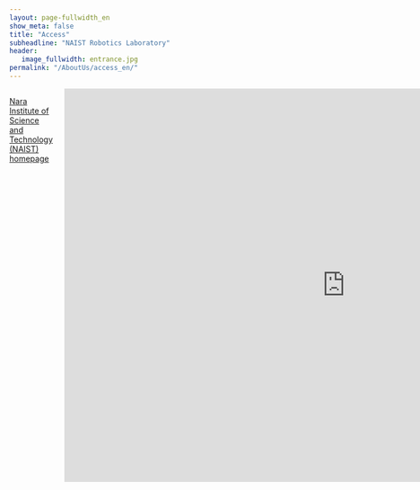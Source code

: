 ```yaml
---
layout: page-fullwidth_en
show_meta: false
title: "Access"
subheadline: "NAIST Robotics Laboratory"
header:
   image_fullwidth: entrance.jpg
permalink: "/AboutUs/access_en/"
---
```


<div class="row">

<div class="medium-12  columns" markdown="1">

<a href="https://www.naist.jp/en/about_naist/accessmap/">Nara Institute of Science and Technology (NAIST) homepage</a>

<div style="text-align:center">
  <iframe src="https://www.google.com/maps/embed?pb=!1m14!1m8!1m3!1d14142.829461609279!2d135.72826875529694!3d34.732960988174604!3m2!1i1024!2i768!4f13.1!3m3!1m2!1s0x600122e9fc7b1ce7%3A0x2109b99d4ee8a89c!2z5aWI6Imv5YWI56uv56eR5a2m5oqA6KGT5aSn5a2m6Zmi5aSn5a2m!5e0!3m2!1sja!2sjp!4v1535361442985" width="1000" height="700" frameborder="0" style="border:0" allowfullscreen></iframe>
</div>

## Building A (Information Science Building) 5 th floor Robotics Laboratory
